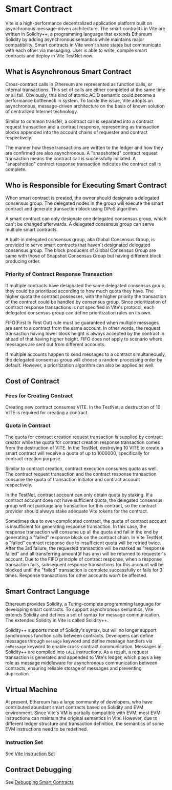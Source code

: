 # Smart Contract

Vite is a high-performance decentralized application platform built on asynchronous message-driven architecture. 
The smart contracts in Vite are written in Solidity++, a programming language that extends Ethereum Solidity by adding asynchronous semantics while maintains major compatibility.
Smart contracts in Vite won't share states but communicate with each other via messaging.
User is able to write, compile smart contracts and deploy in Vite TestNet now.

## What is Asynchronous Smart Contract

Cross-contract calls in Ethereum are represented as function calls, or internal transactions. This set of calls are either completed at the same time or all fail. Obviously, this kind of atomic ACID semantic could become a performance bottleneck in system. 
To tackle the issue, Vite adopts an asynchronous, message-driven architecture on the basis of known solution of centralized Internet technology.

Similar to common transfer, a contract call is separated into a contract request transaction and a contract response, representing as transaction blocks appended into the account chains of requester and contract respectively.

The manner how these transactions are written to the ledger and how they are confirmed are also asynchronous. A "snapshotted" contract request transaction means the contract call is successfully initiated. A "snapshotted" contract response transaction indicates the contract call is complete.

## Who is Responsible for Executing Smart Contract

When smart contract is created, the owner should designate a delegated consensus group. The delegated nodes in the group will execute the smart contract and generate transaction block using DPoS algorithm.

A smart contract can only designate one delegated consensus group, which can't be changed afterwards. A delegated consensus group can serve multiple smart contracts.

A built-in delegated consensus group, aka Global Consensus Group, is provided to serve smart contracts that haven't designated delegated consensus group. The block producers of Global Consensus Group are same with those of Snapshot Consensus Group but having different block producing order.

### Priority of Contract Response Transaction

If multiple contracts have designated the same delegated consensus group, they could be prioritized according to how much quota they have. The higher quota the contract possesses, with the higher priority the transaction of the contract could be handled by consensus group. 
Since prioritization of contract response transactions is not specified in Vite's protocol, each delegated consensus group can define prioritization rules on its own.

FIFO(First In First Out) rule must be guaranteed when multiple messages are sent to a contract from the same account. In other words, the request transaction having lower block height is always accepted by the contract in ahead of that having higher height. FIFO does not apply to scenario where messages are sent out from different accounts.

If multiple accounts happen to send messages to a contract simultaneously, the delegated consensus group will choose a random processing order by default. However, a prioritization algorithm can also be applied as well.

## Cost of Contract

### Fees for Creating Contract

Creating new contract consumes VITE. In the TestNet, a destruction of 10 VITE is required for creating a contract.

### Quota in Contract

The quota for contract creation request transaction is supplied by contract creator while the quota for contract creation response transaction comes from the destruction of VITE. In the TestNet, destroying 10 VITE to create a smart contract will receive a quota of up to 1000000, specifically for contract creation purpose.

Similar to contract creation, contract execution consumes quota as well. The contract request transaction and the contract response transaction consume the quota of transaction initiator and contract account respectively.

In the TestNet, contract account can only obtain quota by staking. If a contract account does not have sufficient quota, the delegated consensus group will not package any transaction for this contract, so the contract provider should always stake adequate Vite tokens for the contract.

Sometimes due to over-complicated contract, the quota of contract account is insufficient for generating response transaction. In this case, the response transaction will consume up all the quota and fail in the end by generating a "failed" response block on the contract chain. In Vite TestNet, a "failed" contract response due to insufficient quota will be retried twice. After the 3rd failure, the requested transaction will be marked as "response failed" and all transferring amount(if has any) will be returned to requester's account. Due to the FIFO principle of contract response, when a response transaction fails, subsequent response transactions for this account will be blocked until the "failed" transaction is complete successfully or fails for 3 times. Response transactions for other accounts won't be affected.

## Smart Contract Language

Ethereum provides Solidity, a Turing-complete programming language for developing smart contracts. To support asynchronous semantics, Vite extends Solidity and defines a set of syntax for message communication. The extended Solidity in Vite is called Solidity++.

Solidity++ supports most of Solidity's syntax, but will no longer support synchronous function calls between contracts. Developers can define messages through `message` keyword and define message handlers via `onMessage` keyword to enable cross-contract communication. Messages in Solidity++ are compiled into `CALL` instructions. As a result, a request transaction is generated and appended to Vite's ledger, which plays a key role as message middleware for asynchronous communication between contracts, ensuring reliable storage of messages and preventing duplication.

## Virtual Machine

At present, Ethereum has a large community of developers, who have contributed abundant smart contracts based on Solidity and EVM environment. 
Since Vite's VM is partially compatible with EVM, most EVM instructions can maintain the original semantics in Vite. However, due to different ledger structure and transaction definition, the semantics of some EVM instructions need to be redefined.

### Instruction Set

See [Vite Instruction Set](./instructions.html)

## Contract Debugging

See [Debugging Smart Contracts](./debug.html)
